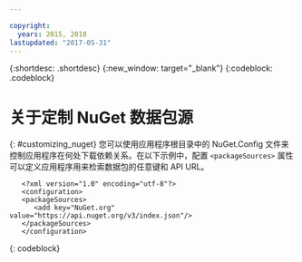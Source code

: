 ```yaml
---

copyright:
  years: 2015, 2018
lastupdated: "2017-05-31"
---
```


{:shortdesc: .shortdesc}
{:new_window: target="_blank"}
{:codeblock: .codeblock}


# 关于定制 NuGet 数据包源
{: #customizing_nuget}
您可以使用应用程序根目录中的 NuGet.Config 文件来控制应用程序在何处下载依赖关系。在以下示例中，配置 `<packageSources>` 属性可以定义应用程序用来检索数据包的任意键和 API URL。
```
   <?xml version="1.0" encoding="utf-8"?>
   <configuration>
   <packageSources>
      <add key="NuGet.org" value="https://api.nuget.org/v3/index.json"/>
   </packageSources>
   </configuration>
```
{: codeblock}
